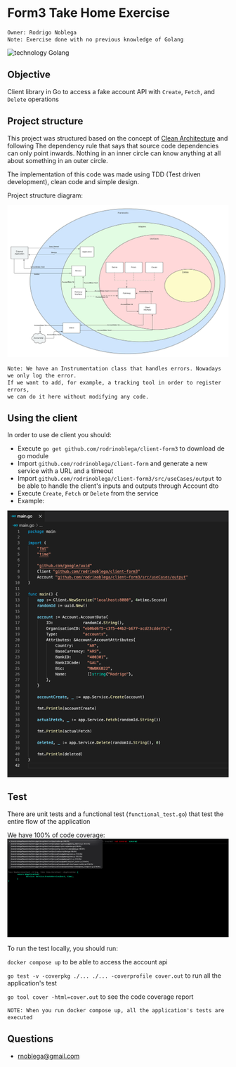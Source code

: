 # Form3 Take Home Exercise

```
Owner: Rodrigo Noblega
Note: Exercise done with no previous knowledge of Golang
```

![technology Golang](https://img.shields.io/badge/technology-Golang-blue.svg)

## Objective

Client library in Go to access a fake account API with `Create`, `Fetch`, and `Delete` operations


## Project structure

This project was structured based on the concept of [Clean Architecture](https://blog.cleancoder.com/uncle-bob/2012/08/13/the-clean-architecture.html) and following The dependency rule that says that source code dependencies can only point inwards. Nothing in an inner circle can know anything at all about something in an outer circle.

The implementation of this code was made using TDD (Test driven development), clean code and simple design.

Project structure diagram: 

![](static/ProjectStructureDiagram.jpeg)

```
Note: We have an Instrumentation class that handles errors. Nowadays we only log the error. 
If we want to add, for example, a tracking tool in order to register errors, 
we can do it here without modifying any code.
```


## Using the client

In order to use de client you should:

- Execute `go get github.com/rodrinoblega/client-form3` to download de go module
- Import `github.com/rodrinoblega/client-form` and generate a new service with a URL and a timeout
- Import `github.com/rodrinoblega/client-form3/src/useCases/output` to be able to handle the client's inputs and outputs through Account dto
- Execute `Create`, `Fetch` or `Delete` from the service
- Example:

![](static/UsingTheClient.png)


## Test

There are unit tests and a functional test (`functional_test.go`) that test the entire flow of the application

We have 100% of code coverage:
![](static/CodeCoverage.png)

To run the test locally, you should run:

`docker compose up` to be able to access the account api

`go test -v -coverpkg ./... ./... -coverprofile cover.out` to run all the application's test

`go tool cover -html=cover.out` to see the code coverage report

```
NOTE: When you run docker compose up, all the application's tests are executed
```


## Questions

* [rnoblega@gmail.com](rnoblega@gmail.com)

